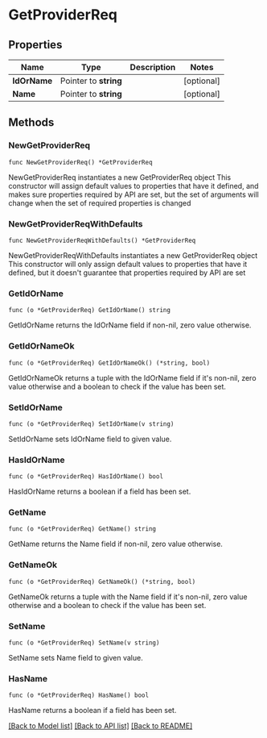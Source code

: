 # GetProviderReq

## Properties

Name | Type | Description | Notes
------------ | ------------- | ------------- | -------------
**IdOrName** | Pointer to **string** |  | [optional] 
**Name** | Pointer to **string** |  | [optional] 

## Methods

### NewGetProviderReq

`func NewGetProviderReq() *GetProviderReq`

NewGetProviderReq instantiates a new GetProviderReq object
This constructor will assign default values to properties that have it defined,
and makes sure properties required by API are set, but the set of arguments
will change when the set of required properties is changed

### NewGetProviderReqWithDefaults

`func NewGetProviderReqWithDefaults() *GetProviderReq`

NewGetProviderReqWithDefaults instantiates a new GetProviderReq object
This constructor will only assign default values to properties that have it defined,
but it doesn't guarantee that properties required by API are set

### GetIdOrName

`func (o *GetProviderReq) GetIdOrName() string`

GetIdOrName returns the IdOrName field if non-nil, zero value otherwise.

### GetIdOrNameOk

`func (o *GetProviderReq) GetIdOrNameOk() (*string, bool)`

GetIdOrNameOk returns a tuple with the IdOrName field if it's non-nil, zero value otherwise
and a boolean to check if the value has been set.

### SetIdOrName

`func (o *GetProviderReq) SetIdOrName(v string)`

SetIdOrName sets IdOrName field to given value.

### HasIdOrName

`func (o *GetProviderReq) HasIdOrName() bool`

HasIdOrName returns a boolean if a field has been set.

### GetName

`func (o *GetProviderReq) GetName() string`

GetName returns the Name field if non-nil, zero value otherwise.

### GetNameOk

`func (o *GetProviderReq) GetNameOk() (*string, bool)`

GetNameOk returns a tuple with the Name field if it's non-nil, zero value otherwise
and a boolean to check if the value has been set.

### SetName

`func (o *GetProviderReq) SetName(v string)`

SetName sets Name field to given value.

### HasName

`func (o *GetProviderReq) HasName() bool`

HasName returns a boolean if a field has been set.


[[Back to Model list]](../README.md#documentation-for-models) [[Back to API list]](../README.md#documentation-for-api-endpoints) [[Back to README]](../README.md)


